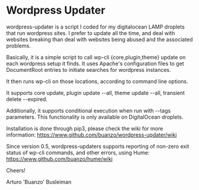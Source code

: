 # Wordpress Updater

wordpress-updater is a script I coded for my digitalocean LAMP droplets that
run wordpress sites. I prefer to update all the time, and deal with websites
breaking than deal with websites being abused and the associated problems.

Basically, it is a simple script to call wp-cli {core,plugin,theme} update
on each wordpress setup it finds. It uses Apache's configuration files to
get DocumentRoot entries to initiate searches for wordpress instances.

It then runs wp-cli on those locations, according to command line options.

It supports core update, plugin update --all, theme update --all,
transient delete --expired.

Additionally, it supports conditional execution when run with --tags
parameters. This functionality is only available on DigitalOcean droplets.

Installation is done through pip3, please check the wiki for more
information: https://www.github.com/buanzo/wordpress-updater/wiki

Since version 0.5, wordpress-updaters supports reporting of non-zero exit
status of wp-cli commands, and other errors, using Hume:
https://www.github.com/buanzo/hume/wiki

Cheers!

Arturo 'Buanzo' Busleiman
